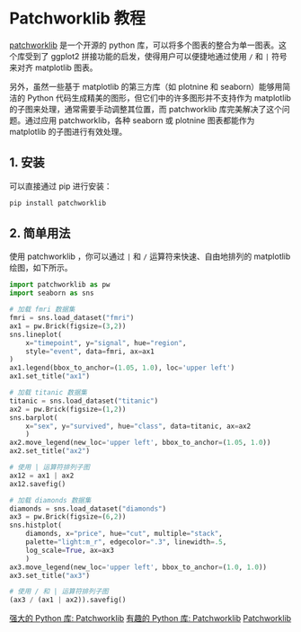 # Patchworklib 教程

<show-structure depth="2" />

[patchworklib](https://github.com/ponnhide/patchworklib) 是一个开源的 python 库，可以将多个图表的整合为单一图表。这个库受到了 ggplot2 拼接功能的启发，使得用户可以便捷地通过使用 `/` 和 `|` 符号来对齐 matplotlib 图表。

另外，虽然一些基于 matplotlib 的第三方库（如 plotnine 和 seaborn）能够用简洁的 Python 代码生成精美的图形，但它们中的许多图形并不支持作为 matplotlib 的子图来处理，通常需要手动调整其位置，而 patchworklib 库完美解决了这个问题。通过应用 patchworklib，各种 seaborn 或 plotnine 图表都能作为 matplotlib 的子图进行有效处理。

## 1. 安装

可以直接通过 pip 进行安装：

```Bash
pip install patchworklib
```

## 2. 简单用法

使用 patchworklib ，你可以通过 `|` 和 `/` 运算符来快速、自由地排列的 matplotlib 绘图，如下所示。

```Python
import patchworklib as pw
import seaborn as sns 

# 加载 fmri 数据集
fmri = sns.load_dataset("fmri")
ax1 = pw.Brick(figsize=(3,2))
sns.lineplot(
    x="timepoint", y="signal", hue="region", 
    style="event", data=fmri, ax=ax1
)
ax1.legend(bbox_to_anchor=(1.05, 1.0), loc='upper left')
ax1.set_title("ax1")

# 加载 titanic 数据集
titanic = sns.load_dataset("titanic")
ax2 = pw.Brick(figsize=(1,2))
sns.barplot(
    x="sex", y="survived", hue="class", data=titanic, ax=ax2
    )
ax2.move_legend(new_loc='upper left', bbox_to_anchor=(1.05, 1.0))
ax2.set_title("ax2")

# 使用 | 运算符排列子图
ax12 = ax1 | ax2
ax12.savefig()

# 加载 diamonds 数据集
diamonds = sns.load_dataset("diamonds")
ax3 = pw.Brick(figsize=(6,2))
sns.histplot(
    diamonds, x="price", hue="cut", multiple="stack", 
    palette="light:m_r", edgecolor=".3", linewidth=.5, 
    log_scale=True, ax=ax3
    )
ax3.move_legend(new_loc='upper left', bbox_to_anchor=(1.0, 1.0))
ax3.set_title("ax3")

# 使用 / 和 | 运算符排列子图
(ax3 / (ax1 | ax2)).savefig()
```

<seealso>
    <category ref="ref_docs">
        <a href="https://mp.weixin.qq.com/s/NzP_LWSHABYqGOLWLDwH6A">强大的 Python 库: Patchworklib</a>
        <a href="https://mp.weixin.qq.com/s/LmNUmonlGkNLYvGdFQp7hg">有趣的 Python 库: Patchworklib</a>
    </category>
    <category ref="ref_github">
        <a href="https://github.com/ponnhide/patchworklib">Patchworklib</a>
    </category>
</seealso>
